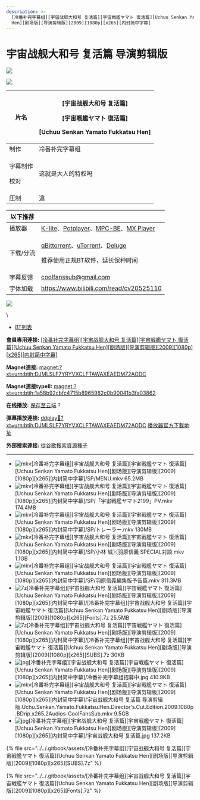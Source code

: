 ```yaml
---
description: >-
  [冷番补完字幕组][宇宙战舰大和号 复活篇][宇宙戦艦ヤマト 復活篇][Uchuu Senkan Yamato Fukkatsu
  Hen][剧场版][导演剪辑版][2009][1080p][x265][内封简中字幕]
---
```


# 宇宙战舰大和号 复活篇 导演剪辑版

![](https://img.gejiba.com/images/3e4342ddc40037fda60c468d733bf423.jpg)

&#x20;![](../../.gitbook/assets/4441726c435096e9b83043e132e72569\_3e4342ddc40037fda60c468d733bf423.jpg)





| 片名                   | <p>[宇宙战舰大和号 复活篇]</p><p>[宇宙戦艦ヤマト 復活篇]</p><p>[Uchuu Senkan Yamato Fukkatsu Hen]</p> |
| -------------------- | --------------------------------------------------------------------------------- |
| 制作                   | 冷番补完字幕组                                                                           |
| <p>字幕制作</p><p>校对</p> | 这就是大人的特权吗                                                                         |
| 压制                   | 違                                                                                 |

&#x20;

| 以下推荐  |                                                                                                                                                                                                                                              |
| ----- | -------------------------------------------------------------------------------------------------------------------------------------------------------------------------------------------------------------------------------------------- |
| 播放器   | [K-lite](https://codecguide.com/download\_kl.htm)、[Potplayer](https://potplayer.daum.net/)、[MPC-BE](https://sourceforge.net/projects/mpcbe/)、[MX Player](https://www.lanzoui.com/b688551)                                                    |
| 下载/分流 | <p><a href="https://github.com/c0re100/qBittorrent-Enhanced-Edition/releases">qBittorrent</a>、<a href="https://hungryxhz.lanzouu.com/iUAtd058gd4h">uTorrent</a>、<a href="https://deluge-torrent.org/">Deluge</a></p><p>推荐使用正规BT软件，延长保种时间</p> |
| 字幕反馈  | coolfanssub@gmail.com                                                                                                                                                                                                                        |
| 字体加载  | https://www.bilibili.com/read/cv20525110                                                                                                                                                                                                     |

&#x20;

![](https://img.gejiba.com/images/978071a1a11bf17e9f995c7a73e90c02.jpg)

&#x20;

\


* [BT列表](https://share.dmhy.org/topics/view/633902\_Uchuu\_Senkan\_Yamato\_Fukkatsu\_Hen\_2009\_1080p\_x265.html#tabs-1)

**會員專用連接:** [\[冷番补完字幕组\]\[宇宙战舰大和号 复活篇\]\[宇宙戦艦ヤマト 復活篇\]\[Uchuu Senkan Yamato Fukkatsu Hen\]\[剧场版\]\[导演剪辑版\]\[2009\]\[1080p\]\[x265\]\[内封简中字幕\]](https://dl.dmhy.org/2023/03/11/1a58b92cbfc4715b8965982c0b90041b3fa03862.torrent)

**Magnet連接:** [magnet:?xt=urn:btih:DJMLSLF7YRYVXCLFTAWAXEAEDM72AODC](https://magnet/?xt=urn:btih:DJMLSLF7YRYVXCLFTAWAXEAEDM72AODC\&dn=\&tr=http%3A%2F%2F104.143.10.186%3A8000%2Fannounce\&tr=udp%3A%2F%2F104.143.10.186%3A8000%2Fannounce\&tr=http%3A%2F%2Ftracker.openbittorrent.com%3A80%2Fannounce\&tr=http%3A%2F%2Ftracker3.itzmx.com%3A6961%2Fannounce\&tr=http%3A%2F%2Ftracker4.itzmx.com%3A2710%2Fannounce\&tr=http%3A%2F%2Ftracker.publicbt.com%3A80%2Fannounce\&tr=http%3A%2F%2Ftracker.prq.to%2Fannounce\&tr=http%3A%2F%2Fopen.acgtracker.com%3A1096%2Fannounce\&tr=https%3A%2F%2Ft-115.rhcloud.com%2Fonly\_for\_ylbud\&tr=http%3A%2F%2Ftracker1.itzmx.com%3A8080%2Fannounce\&tr=http%3A%2F%2Ftracker2.itzmx.com%3A6961%2Fannounce\&tr=udp%3A%2F%2Ftracker1.itzmx.com%3A8080%2Fannounce\&tr=udp%3A%2F%2Ftracker2.itzmx.com%3A6961%2Fannounce\&tr=udp%3A%2F%2Ftracker3.itzmx.com%3A6961%2Fannounce\&tr=udp%3A%2F%2Ftracker4.itzmx.com%3A2710%2Fannounce\&tr=http%3A%2F%2Fnyaa.tracker.wf%3A7777%2Fannounce)

**Magnet連接typeII:** [magnet:?xt=urn:btih:1a58b92cbfc4715b8965982c0b90041b3fa03862](https://magnet/?xt=urn:btih:1a58b92cbfc4715b8965982c0b90041b3fa03862)

**在线播放:** [保存至云端](https://mypikpak.com/drive/landing?\_\_add\_url=magnet:?xt=urn:btih:1a58b92cbfc4715b8965982c0b90041b3fa03862) ?

**彈幕播放連接:** [ddplay:magnet:?xt=urn:btih:DJMLSLF7YRYVXCLFTAWAXEAEDM72AODC](ddplay:magnet:?xt=urn:btih:DJMLSLF7YRYVXCLFTAWAXEAEDM72AODC\&dn=\&tr=http%3A%2F%2F104.143.10.186%3A8000%2Fannounce\&tr=udp%3A%2F%2F104.143.10.186%3A8000%2Fannounce\&tr=http%3A%2F%2Ftracker.openbittorrent.com%3A80%2Fannounce\&tr=http%3A%2F%2Ftracker3.itzmx.com%3A6961%2Fannounce\&tr=http%3A%2F%2Ftracker4.itzmx.com%3A2710%2Fannounce\&tr=http%3A%2F%2Ftracker.publicbt.com%3A80%2Fannounce\&tr=http%3A%2F%2Ftracker.prq.to%2Fannounce\&tr=http%3A%2F%2Fopen.acgtracker.com%3A1096%2Fannounce\&tr=https%3A%2F%2Ft-115.rhcloud.com%2Fonly\_for\_ylbud\&tr=http%3A%2F%2Ftracker1.itzmx.com%3A8080%2Fannounce\&tr=http%3A%2F%2Ftracker2.itzmx.com%3A6961%2Fannounce\&tr=udp%3A%2F%2Ftracker1.itzmx.com%3A8080%2Fannounce\&tr=udp%3A%2F%2Ftracker2.itzmx.com%3A6961%2Fannounce\&tr=udp%3A%2F%2Ftracker3.itzmx.com%3A6961%2Fannounce\&tr=udp%3A%2F%2Ftracker4.itzmx.com%3A2710%2Fannounce\&tr=http%3A%2F%2Fnyaa.tracker.wf%3A7777%2Fannounce) [播放器官方下載地址](http://www.dandanplay.com/?from=dmhy)

**外部搜索連接:** [從谷歌搜索資源種子](https://www.google.com/search?oe=utf-8\&q=1a58b92cbfc4715b8965982c0b90041b3fa03862)

***

* ![mkv](https://share.dmhy.org/images/icon/mkv.gif)\[冷番补完字幕组]\[宇宙战舰大和号 复活篇]\[宇宙戦艦ヤマト 復活篇]\[Uchuu Senkan Yamato Fukkatsu Hen]\[剧场版]\[导演剪辑版]\[2009]\[1080p]\[x265]\[内封简中字幕]/SP/MENU.mkv 65.2MB
* ![mkv](https://share.dmhy.org/images/icon/mkv.gif)\[冷番补完字幕组]\[宇宙战舰大和号 复活篇]\[宇宙戦艦ヤマト 復活篇]\[Uchuu Senkan Yamato Fukkatsu Hen]\[剧场版]\[导演剪辑版]\[2009]\[1080p]\[x265]\[内封简中字幕]/SP/「宇宙戦艦ヤマト2199」PV.mkv 174.4MB
* ![mkv](https://share.dmhy.org/images/icon/mkv.gif)\[冷番补完字幕组]\[宇宙战舰大和号 复活篇]\[宇宙戦艦ヤマト 復活篇]\[Uchuu Senkan Yamato Fukkatsu Hen]\[剧场版]\[导演剪辑版]\[2009]\[1080p]\[x265]\[内封简中字幕]/SP/トレーラー.mkv 130MB
* ![mkv](https://share.dmhy.org/images/icon/mkv.gif)\[冷番补完字幕组]\[宇宙战舰大和号 复活篇]\[宇宙戦艦ヤマト 復活篇]\[Uchuu Senkan Yamato Fukkatsu Hen]\[剧场版]\[导演剪辑版]\[2009]\[1080p]\[x265]\[内封简中字幕]/SP/小林 誠╳羽原信義 SPECIAL対談.mkv 1.1GB
* ![mkv](https://share.dmhy.org/images/icon/mkv.gif)\[冷番补完字幕组]\[宇宙战舰大和号 复活篇]\[宇宙戦艦ヤマト 復活篇]\[Uchuu Senkan Yamato Fukkatsu Hen]\[剧场版]\[导演剪辑版]\[2009]\[1080p]\[x265]\[内封简中字幕]/SP/羽原信義編集版予告篇.mkv 311.3MB
* ![7z](https://share.dmhy.org/images/icon/7z.gif)\[冷番补完字幕组]\[宇宙战舰大和号 复活篇]\[宇宙戦艦ヤマト 復活篇]\[Uchuu Senkan Yamato Fukkatsu Hen]\[剧场版]\[导演剪辑版]\[2009]\[1080p]\[x265]\[内封简中字幕]/\[冷番补完字幕组]\[宇宙战舰大和号 复活篇]\[宇宙戦艦ヤマト 復活篇]\[Uchuu Senkan Yamato Fukkatsu Hen]\[剧场版]\[导演剪辑版]\[2009]\[1080p]\[x265]\[Fonts].7z 25.5MB
* ![7z](https://share.dmhy.org/images/icon/7z.gif)\[冷番补完字幕组]\[宇宙战舰大和号 复活篇]\[宇宙戦艦ヤマト 復活篇]\[Uchuu Senkan Yamato Fukkatsu Hen]\[剧场版]\[导演剪辑版]\[2009]\[1080p]\[x265]\[内封简中字幕]/\[冷番补完字幕组]\[宇宙战舰大和号 复活篇]\[宇宙戦艦ヤマト 復活篇]\[Uchuu Senkan Yamato Fukkatsu Hen]\[剧场版]\[导演剪辑版]\[2009]\[1080p]\[x265]\[SUBS].7z 30KB
* ![jpg](https://share.dmhy.org/images/icon/jpg.gif)\[冷番补完字幕组]\[宇宙战舰大和号 复活篇]\[宇宙戦艦ヤマト 復活篇]\[Uchuu Senkan Yamato Fukkatsu Hen]\[剧场版]\[导演剪辑版]\[2009]\[1080p]\[x265]\[内封简中字幕]/冷番补完字幕组招募中.jpg 410.9KB
* ![mkv](https://share.dmhy.org/images/icon/mkv.gif)\[冷番补完字幕组]\[宇宙战舰大和号 复活篇]\[宇宙戦艦ヤマト 復活篇]\[Uchuu Senkan Yamato Fukkatsu Hen]\[剧场版]\[导演剪辑版]\[2009]\[1080p]\[x265]\[内封简中字幕]/宇宙战舰大和号 复活篇 导演剪辑版.Uchu.Senkan.Yamato.Fukkatsu.Hen.Director's.Cut.Edition.2009.1080p.BDrip.x265.2Audios-CoolFansSub.mkv 9.5GB
* ![jpg](https://share.dmhy.org/images/icon/jpg.gif)\[冷番补完字幕组]\[宇宙战舰大和号 复活篇]\[宇宙戦艦ヤマト 復活篇]\[Uchuu Senkan Yamato Fukkatsu Hen]\[剧场版]\[导演剪辑版]\[2009]\[1080p]\[x265]\[内封简中字幕]/宇宙战舰大和号 复活篇.jpg 137.2KB

{% file src="../../.gitbook/assets/[冷番补完字幕组][宇宙战舰大和号 复活篇][宇宙戦艦ヤマト 復活篇][Uchuu Senkan Yamato Fukkatsu Hen][剧场版][导演剪辑版][2009][1080p][x265][SUBS].7z" %}

{% file src="../../.gitbook/assets/[冷番补完字幕组][宇宙战舰大和号 复活篇][宇宙戦艦ヤマト 復活篇][Uchuu Senkan Yamato Fukkatsu Hen][剧场版][导演剪辑版][2009][1080p][x265][Fonts].7z" %}

